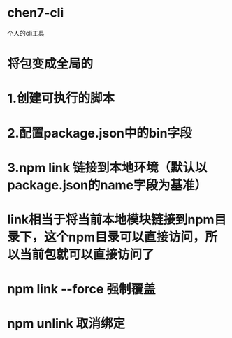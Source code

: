 # chen7-cli
个人的cli工具
# 将包变成全局的
# 1.创建可执行的脚本
# 2.配置package.json中的bin字段
# 3.npm link 链接到本地环境（默认以package.json的name字段为基准）
# link相当于将当前本地模块链接到npm目录下，这个npm目录可以直接访问，所以当前包就可以直接访问了
# npm link --force 强制覆盖
# npm unlink 取消绑定